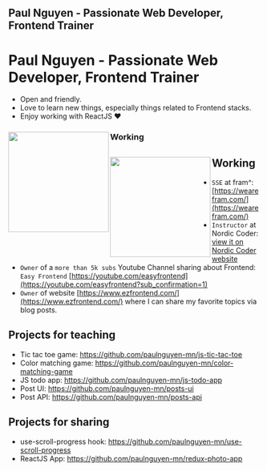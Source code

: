 ## Paul Nguyen - Passionate Web Developer, Frontend Trainer
# Paul Nguyen - Passionate Web Developer, Frontend Trainer

- Open and friendly.
- Love to learn new things, especially things related to Frontend stacks.
- Enjoy working with ReactJS ❤

### Working <a href="https://github.com/paulnguyen-mn"><img align="left" width="auto" height="200" src="https://res.cloudinary.com/kimwy/image/upload/v1598840300/easyfrontend/programming_hgngx9.png"></a>
## Working <a href="https://github.com/paulnguyen-mn"><img align="left" width="auto" height="200" src="https://res.cloudinary.com/kimwy/image/upload/v1598840300/easyfrontend/programming_hgngx9.png"></a>

- `SSE` at fram^: [https://wearefram.com/](https://wearefram.com/)
- `Instructor` at Nordic Coder: [view it on Nordic Coder website](https://nordiccoder.com/khoa-hoc/khoa-hoc-web-front-end-development/)
- `Owner` of a `more than 5k subs` Youtube Channel sharing about Frontend: `Easy Frontend` [https://youtube.com/easyfrontend](https://youtube.com/easyfrontend?sub_confirmation=1)
- `Owner` of website [https://www.ezfrontend.com/](https://www.ezfrontend.com/) where I can share my favorite topics via blog posts.

## Projects for teaching

- Tic tac toe game: https://github.com/paulnguyen-mn/js-tic-tac-toe
- Color matching game: https://github.com/paulnguyen-mn/color-matching-game
- JS todo app: https://github.com/paulnguyen-mn/js-todo-app
- Post UI: https://github.com/paulnguyen-mn/posts-ui
- Post API: https://github.com/paulnguyen-mn/posts-api

## Projects for sharing

- use-scroll-progress hook: https://github.com/paulnguyen-mn/use-scroll-progress
- ReactJS App: https://github.com/paulnguyen-mn/redux-photo-app

